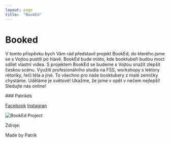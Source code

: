 ```yaml
---
layout: page
title:  "BookEd"
---
```


# Booked

V tomto příspěvku bych Vám rád představil projekt BookEd, do kterého jsme se s Vojtou pustili po hlavě. BookEd bude místo, kde booktubeři budou moct sdílet vlastní videa. S projektem BookEd se budeme s Vojtou snažit zlepšit českou scénu. Využití profesionálního studia na FSS, workshopy s lektory rétoriky, řeči těla a jiné. To všechno pro naše booktubery z malé zemičky chystáme. Uděláme je světové! Ukažme, že jsme v opět v nečem nejlepší! Sledujte nás online!

### Patrikds

[Facebook](https://www.facebook.com/bookedproject)
[Instagran](https://www.instagram.com/bookedproject/)

![BookEd Project](\learn-jekyll\_images\BookEd.jpg)

Zdroje:

Made by Patrik
